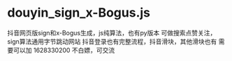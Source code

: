 # douyin_sign_x-Bogus.js
抖音网页版sign和x-Bogus生成，js纯算法，也有py版本
可做搜索点赞关注，sign算法通用字节跳动网站
抖音登录也有完整流程，抖音滑块，其他滑块也有
需要可以加 1628330200   不白嫖，可交流
